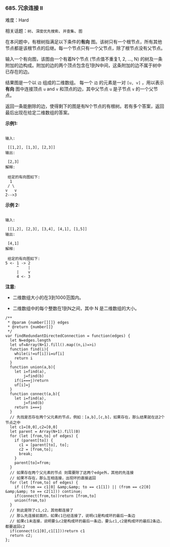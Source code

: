 ### 685. 冗余连接 II

难度：Hard

相关话题：`树`、`深度优先搜索`、`并查集`、`图`

在本问题中，有根树指满足以下条件的**有向** 图。该树只有一个根节点，所有其他节点都是该根节点的后继。每一个节点只有一个父节点，除了根节点没有父节点。



输入一个有向图，该图由一个有着N个节点 (节点值不重复1, 2, ..., N) 的树及一条附加的边构成。附加的边的两个顶点包含在1到N中间，这条附加的边不属于树中已存在的边。



结果图是一个以 `边` 组成的二维数组。 每一个 `边`  的元素是一对  `[u, v]` ，用以表示**有向** 图中连接顶点  `u`  and  `v` 和顶点的边，其中父节点 `u` 是子节点 `v` 的一个父节点。



返回一条能删除的边，使得剩下的图是有N个节点的有根树。若有多个答案，返回最后出现在给定二维数组的答案。



**示例1:** 





```

输入:

 [[1,2], [1,3], [2,3]]
输出:

 [2,3]
解释:

 给定的有向图如下:
  1
 / \
v   v
2-->3

```


**示例 2:** 





```

输入:

 [[1,2], [2,3], [3,4], [4,1], [1,5]]
输出:

 [4,1]
解释:

 给定的有向图如下:
5 <- 1 -> 2
     ^    |
     |    v
     4 <- 3

```


**注意:** 




* 二维数组大小的在3到1000范围内。

* 二维数组中的每个整数在1到N之间，其中 N 是二维数组的大小。






```
/**
 * @param {number[][]} edges
 * @return {number[]}
 */
var findRedundantDirectedConnection = function(edges) {
  let N=edges.length
  let uf=Array(N+1).fill().map((n,i)=>i)
  function find(i){
    while(i!=uf[i])i=uf[i]
    return i
  }
  function union(a,b){
    let i=find(a),
        j=find(b)
    if(i===j)return
    uf[i]=j
  }
  function connect(a,b){
    let i=find(a),
        j=find(b)
    return i===j
  }
  // 先找是否存在两个父元素的节点，例如：[a,b],[c,b]，如果存在，那么结果就在这2个节点之中
  let c1=[0,0],c2=[0,0]
  let parent = Array(N+1).fill(0)
  for (let [from,to] of edges) {
    if (parent[to]) {
      c1 = [parent[to], to];
      c2 = [from,to];
      break;
    }
    parent[to]=from;
  }
  // 如果存在两个父元素的节点 则需要除了这两个edge外，其他的先连接
  // 如果不存在，那么互相连接，出现环的直接返回
  for (let [from,to] of edges) {
    if ((from == c1[0] &amp;&amp; to == c1[1]) || (from == c2[0] &amp;&amp; to == c2[1])) continue;
    if(connect(from,to))return [from,to]
    union(from,to)
  }
  // 到此是除了c1,c2，其他都连接了
  // 那么先连接前面的，如果c1已经连接了，说明c1是构成环的最后一条边
  // 如果c1未连接，说明要么c2是构成环的最后一条边，要么c1,c2是构成环的最后2条边，都要返回c2
  if(connect(c1[0],c1[1]))return c1
  return c2;    
};



```

